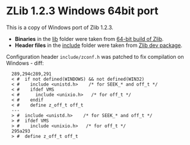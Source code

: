 # ZLib 1.2.3 Windows 64bit port

This is a copy of Windows port of Zlib 1.2.3.

* **Binaries** in the [lib](lib) folder were taken from [64-bit build of Zlib](http://www.winimage.com/zLibDll/zlib123dllx64.zip).
* **Header files** in the [include](include) folder were taken from [Zlib dev package](http://gnuwin32.sourceforge.net/downlinks/zlib-lib-zip.php).  

Configuration header `include/zconf.h` was patched to fix compilation on Windows - diff:
```
  289,294c289,291
  < #  if not defined(WINDOWS) && not defined(WIN32)
  < #    include <unistd.h>    /* for SEEK_* and off_t */
  < #    ifdef VMS
  < #      include <unixio.h>   /* for off_t */
  < #    endif
  < #    define z_off_t off_t
  ---
  > #  include <unistd.h>    /* for SEEK_* and off_t */
  > #  ifdef VMS
  > #    include <unixio.h>   /* for off_t */
  295a293
  > #  define z_off_t off_t

```

